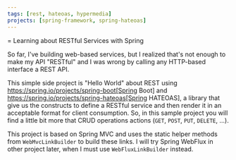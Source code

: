 ```yaml
---
tags: [rest, hateoas, hypermedia]
projects: [spring-framework, spring-hateoas]
---
```


= Learning about RESTful Services with Spring

So far, I've building web-based services, but I realized that's not enough to make my API "RESTful" and I was wrong by calling any HTTP-based interface a REST API.  

This simple side project is "Hello World" about REST using https://spring.io/projects/spring-boot[Spring Boot] and https://spring.io/projects/spring-hateoas[Spring HATEOAS], a library that give us the constructs to define a RESTful service and then render it in an acceptable format for client consumption. So, in this sample project you will find a little bit more that CRUD operations actions (`GET`, `POST`, `PUT`, `DELETE`, ...).

This project is based on Spring MVC and uses the static helper methods from `WebMvcLinkBuilder` to build these links.
I will try Spring WebFlux in other project later, when I must use `WebFluxLinkBuilder` instead.